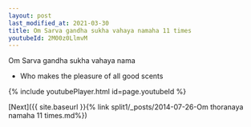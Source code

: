 ```yaml
---
layout: post
last_modified_at: 2021-03-30
title: Om Sarva gandha sukha vahaya namaha 11 times
youtubeId: 2M00z0LlmvM
---
```

 
 
Om Sarva gandha sukha vahaya nama 
 
 -  Who makes the pleasure of all good scents 
 
  
 
  
 
 
 
 
 
 


{% include youtubePlayer.html id=page.youtubeId %}
 
[Next]({{ site.baseurl }}{% link  split1/_posts/2014-07-26-Om thoranaya namaha 11 times.md%})
 

